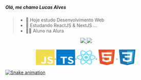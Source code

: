 ##### Olá, me chamo Lucas Alves

>- 🔭 Hoje estudo Desenvolvimento Web
>- 🌱 Estudando ReactJS & NextJS ...
>- 👨‍🎓 Aluno na Alura

<div align="center" style="display: flex flex-direction: row">
  <a href="https://github.com/LucasAvs1">
  <img height="180em" src="https://github-readme-stats.vercel.app/api?username=LucasAvs1&show_icons=true&theme=onedark&include_all_commits=true&count_private=true"/>
  <img height="180em" src="https://github-readme-stats.vercel.app/api/top-langs/?username=LucasAvs1&layout=compact&langs_count=7&theme=onedark"/>
</div>
<div style="display: inline_block" align="center"><br>
  <img align="center" alt="Lucas-Js" height="50" width="60" src="https://raw.githubusercontent.com/devicons/devicon/master/icons/javascript/javascript-plain.svg">
  <img align="center" alt="Lucas-Ts" height="50" width="60" src="https://raw.githubusercontent.com/devicons/devicon/master/icons/typescript/typescript-plain.svg">
  <img align="center" alt="Lucas-React" height="50" width="60" src="https://raw.githubusercontent.com/devicons/devicon/master/icons/react/react-original.svg">
  <img align="center" alt="Lucas-HTML" height="50" width="60" src="https://raw.githubusercontent.com/devicons/devicon/master/icons/html5/html5-original.svg">
  <img align="center" alt="Lucas-CSS" height="50" width="60" src="https://raw.githubusercontent.com/devicons/devicon/master/icons/css3/css3-original.svg">
</div>
  

  ![Snake animation](https://github.com/LucasAvs1/github-contribution/blob/main/github-contribution-grid-snake.svg)
